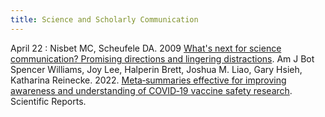 ```yaml
---
title: Science and Scholarly Communication
---
```


April 22
: Nisbet MC, Scheufele DA. 2009 [What's next for science communication? Promising directions and lingering distractions](https://drive.google.com/file/d/1c2eW5YNISxxb7Ms7D07r0CIbC61Ljj3k/view?usp=sharing). Am J Bot <br> Spencer Williams, Joy Lee, Halperin Brett, Joshua M. Liao, Gary Hsieh, Katharina Reinecke. 2022. [Meta‑summaries effective for improving awareness and understanding of COVID‑19 vaccine safety research](https://drive.google.com/file/d/1atwuU-Z4Y8RrD9-8S0o1KcMdUBoGqfZ9/view?usp=sharing). Scientific Reports. 
